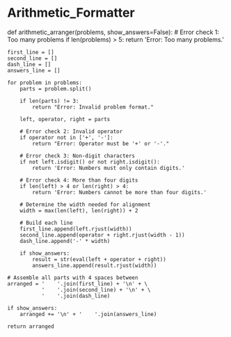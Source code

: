 # Arithmetic_Formatter

def arithmetic_arranger(problems, show_answers=False):
    # Error check 1: Too many problems
    if len(problems) > 5:
        return 'Error: Too many problems.'

    first_line = []
    second_line = []
    dash_line = []
    answers_line = []

    for problem in problems:
        parts = problem.split()

        if len(parts) != 3:
            return "Error: Invalid problem format."

        left, operator, right = parts

        # Error check 2: Invalid operator
        if operator not in ['+', '-']:
            return "Error: Operator must be '+' or '-'."

        # Error check 3: Non-digit characters
        if not left.isdigit() or not right.isdigit():
            return 'Error: Numbers must only contain digits.'

        # Error check 4: More than four digits
        if len(left) > 4 or len(right) > 4:
            return 'Error: Numbers cannot be more than four digits.'

        # Determine the width needed for alignment
        width = max(len(left), len(right)) + 2

        # Build each line
        first_line.append(left.rjust(width))
        second_line.append(operator + right.rjust(width - 1))
        dash_line.append('-' * width)

        if show_answers:
            result = str(eval(left + operator + right))
            answers_line.append(result.rjust(width))

    # Assemble all parts with 4 spaces between
    arranged = '    '.join(first_line) + '\n' + \
               '    '.join(second_line) + '\n' + \
               '    '.join(dash_line)

    if show_answers:
        arranged += '\n' + '    '.join(answers_line)

    return arranged

